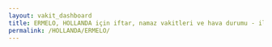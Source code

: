 ```yaml
---
layout: vakit_dashboard
title: ERMELO, HOLLANDA için iftar, namaz vakitleri ve hava durumu - ilçe/eyalet seç
permalink: /HOLLANDA/ERMELO/
---
```


<script type="text/javascript">
  var GLOBAL_COUNTRY = 'HOLLANDA';
  var GLOBAL_CITY = 'ERMELO';
  var GLOBAL_STATE = '';
  var lat = 72;
  var lon = 21;
</script>
